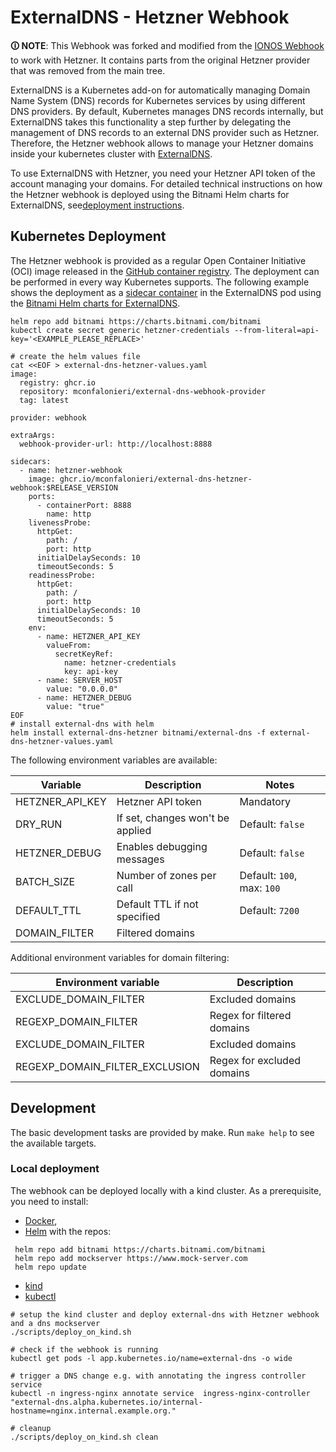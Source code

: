 # ExternalDNS - Hetzner Webhook

**🛈 NOTE**: This Webhook was forked and modified from the [IONOS Webhook](https://github.com/ionos-cloud/external-dns-ionos-webhook)
to work with Hetzner. It contains parts from the original Hetzner provider that was removed from the main tree.


ExternalDNS is a Kubernetes add-on for automatically managing
Domain Name System (DNS) records for Kubernetes services by using different DNS providers.
By default, Kubernetes manages DNS records internally,
but ExternalDNS takes this functionality a step further by delegating the management of DNS records to an external DNS
provider such as Hetzner.
Therefore, the Hetzner webhook allows to manage your
Hetzner domains inside your kubernetes cluster with [ExternalDNS](https://github.com/kubernetes-sigs/external-dns).

To use ExternalDNS with Hetzner, you need your Hetzner API token of the account managing
your domains.
For detailed technical instructions on how the Hetzner webhook is deployed using the Bitnami Helm charts for ExternalDNS,
see[deployment instructions](#kubernetes-deployment).

## Kubernetes Deployment

The Hetzner webhook is provided as a regular Open Container Initiative (OCI) image released in
the [GitHub container registry](https://github.com/mconfalonieri/external-dns-hetzner-webhook/pkgs/container/external-dns-hetzner-webhook).
The deployment can be performed in every way Kubernetes supports.
The following example shows the deployment as
a [sidecar container](https://kubernetes.io/docs/concepts/workloads/pods/#workload-resources-for-managing-pods) in the
ExternalDNS pod
using the [Bitnami Helm charts for ExternalDNS](https://github.com/bitnami/charts/tree/main/bitnami/external-dns).

```shell
helm repo add bitnami https://charts.bitnami.com/bitnami
kubectl create secret generic hetzner-credentials --from-literal=api-key='<EXAMPLE_PLEASE_REPLACE>'

# create the helm values file
cat <<EOF > external-dns-hetzner-values.yaml
image:
  registry: ghcr.io
  repository: mconfalonieri/external-dns-webhook-provider
  tag: latest

provider: webhook

extraArgs:
  webhook-provider-url: http://localhost:8888

sidecars:
  - name: hetzner-webhook
    image: ghcr.io/mconfalonieri/external-dns-hetzner-webhook:$RELEASE_VERSION
    ports:
      - containerPort: 8888
        name: http
    livenessProbe:
      httpGet:
        path: /
        port: http
      initialDelaySeconds: 10
      timeoutSeconds: 5
    readinessProbe:
      httpGet:
        path: /
        port: http
      initialDelaySeconds: 10
      timeoutSeconds: 5
    env:
      - name: HETZNER_API_KEY
        valueFrom:
          secretKeyRef:
            name: hetzner-credentials
            key: api-key
      - name: SERVER_HOST
        value: "0.0.0.0" 
      - name: HETZNER_DEBUG
        value: "true"  
EOF
# install external-dns with helm
helm install external-dns-hetzner bitnami/external-dns -f external-dns-hetzner-values.yaml
```

The following environment variables are available:

| Variable        | Description                        | Notes                      |
| --------------- | ---------------------------------- | -------------------------- |
| HETZNER_API_KEY | Hetzner API token                  | Mandatory                  |
| DRY_RUN         | If set, changes won't be applied   | Default: `false`           |
| HETZNER_DEBUG   | Enables debugging messages         | Default: `false`           |
| BATCH_SIZE      | Number of zones per call           | Default: `100`, max: `100` |
| DEFAULT_TTL     | Default TTL if not specified       | Default: `7200`            |
| DOMAIN_FILTER   | Filtered domains                   |                            |

Additional environment variables for domain filtering:

| Environment variable           | Description                        |
| ------------------------------ | ---------------------------------- |
| EXCLUDE_DOMAIN_FILTER          | Excluded domains                   |
| REGEXP_DOMAIN_FILTER           | Regex for filtered domains         |
| EXCLUDE_DOMAIN_FILTER          | Excluded domains                   |
| REGEXP_DOMAIN_FILTER_EXCLUSION | Regex for excluded domains         |

## Development

The basic development tasks are provided by make. Run `make help` to see the available targets.

### Local deployment

The webhook can be deployed locally with a kind cluster. As a prerequisite, you need to install:

- [Docker](https://docs.docker.com/get-docker/),
- [Helm](https://https://helm.sh/ ) with the repos:

 ```shell
  helm repo add bitnami https://charts.bitnami.com/bitnami
  helm repo add mockserver https://www.mock-server.com
  helm repo update
  ```

- [kind](https://kind.sigs.k8s.io/docs/user/quick-start/)
- [kubectl](https://kubernetes.io/docs/tasks/tools/)

```shell
# setup the kind cluster and deploy external-dns with Hetzner webhook and a dns mockserver
./scripts/deploy_on_kind.sh

# check if the webhook is running
kubectl get pods -l app.kubernetes.io/name=external-dns -o wide

# trigger a DNS change e.g. with annotating the ingress controller service
kubectl -n ingress-nginx annotate service  ingress-nginx-controller "external-dns.alpha.kubernetes.io/internal-hostname=nginx.internal.example.org." 
 
# cleanup
./scripts/deploy_on_kind.sh clean
```
